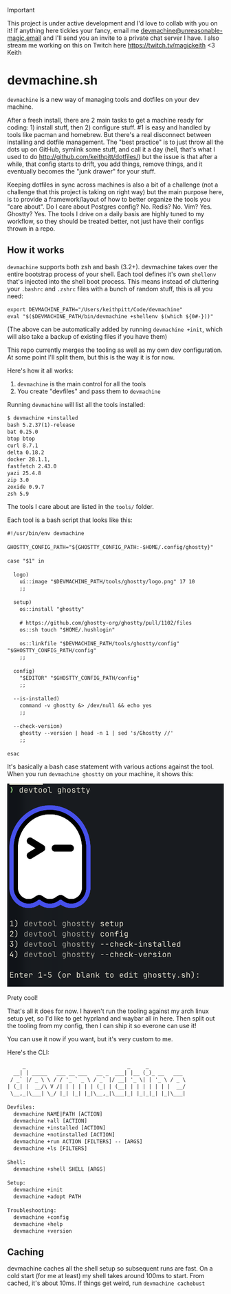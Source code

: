 > [!IMPORTANT]
> This project is under active development and I'd love to collab with you on it!
> If anything here tickles your fancy, email me devmachine@unreasonable-magic.email and I'll send you an invite to a private chat server I have.
> I also stream me working on this on Twitch here https://twitch.tv/magickeith
> <3 Keith


# devmachine.sh

`devmachine` is a new way of managing tools and dotfiles on your dev machine.

After a fresh install, there are 2 main tasks to get a machine ready for coding: 1) install stuff, then 2) configure stuff. #1 is easy and handled by tools like pacman and homebrew. But there's a real disconnect between installing and dotfile management. The "best practice" is to just throw all the dots up on GitHub, symlink some stuff, and call it a day (hell, that's what I used to do http://github.com/keithpitt/dotfiles/) but the issue is that after a while, that config starts to drift, you add things, remove things, and it eventually becomes the "junk drawer" for your stuff.

Keeping dotfiles in sync across machines is also a bit of a challenge (not a challenge that this project is taking on right way) but the main purpose here, is to provide a framework/layout of how to better organize the tools you "care about". Do I care about Postgres config? No. Redis? No. Vim? Yes. Ghostty? Yes. The tools I drive on a daily basis are highly tuned to my workflow, so they should be treated better, not just have their configs thrown in a repo.

## How it works

`devmachine` supports both zsh and bash (3.2+). devmachine takes over the entire bootstrap process of your shell. Each tool defines it's own `shellenv` that's injected into the shell boot process. This means instead of cluttering your `.bashrc` and `.zshrc` files with a bunch of random stuff, this is all you need:

```
export DEVMACHINE_PATH="/Users/keithpitt/Code/devmachine"
eval "$($DEVMACHINE_PATH/bin/devmachine +shellenv $(which ${0#-}))"
```

(The above can be automatically added by running `devmachine +init`, which will also take a backup of existing files if you have them)

This repo currently merges the tooling as well as my own dev configuration. At some point I'll split them, but this is the way it is for now.

Here's how it all works:

1) `devmachine` is the main control for all the tools
2) You create "devfiles" and pass them to `devmachine`

Running `devmachine` will list all the tools installed:

```
$ devmachine +installed
bash 5.2.37(1)-release
bat 0.25.0
btop btop
curl 8.7.1
delta 0.18.2
docker 28.1.1,
fastfetch 2.43.0
yazi 25.4.8
zip 3.0
zoxide 0.9.7
zsh 5.9
```

The tools I care about are listed in the `tools/` folder.

Each tool is a bash script that looks like this:

```
#!/usr/bin/env devmachine

GHOSTTY_CONFIG_PATH="${GHOSTTY_CONFIG_PATH:-$HOME/.config/ghostty}"

case "$1" in

  logo)
    ui::image "$DEVMACHINE_PATH/tools/ghostty/logo.png" 17 10
    ;;

  setup)
    os::install "ghostty"

    # https://github.com/ghostty-org/ghostty/pull/1102/files
    os::sh touch "$HOME/.hushlogin"

    os::linkfile "$DEVMACHINE_PATH/tools/ghostty/config" "$GHOSTTY_CONFIG_PATH/config"
    ;;

  config)
    "$EDITOR" "$GHOSTTY_CONFIG_PATH/config"
    ;;

  --is-installed)
    command -v ghostty &> /dev/null && echo yes
    ;;

  --check-version)
    ghostty --version | head -n 1 | sed 's/Ghostty //'
    ;;

esac
```

It's basically a bash case statement with various actions against the tool. When you run `devmachine ghostty` on your machine, it shows this:

![devmachine ghostty](/docs/ghostty.png)

Prety cool!

That's all it does for now. I haven't run the tooling against my arch linux setup yet, so I'd like to get hyprland and waybar all in here. Then split out the tooling from my config, then I can ship it so everone can use it!

You can use it now if you want, but it's very custom to me.

Here's the CLI:

```
     _                                 _     _
  __| | _____   ___ __ ___   __ _  ___| |__ (_)_ __   ___
 / _` |/ _ \ \ / / '_ ` _ \ / _` |/ __| '_ \| | '_ \ / _ \
| (_| |  __/\ V /| | | | | | (_| | (__| | | | | | | |  __/
 \__,_|\___| \_/ |_| |_| |_|\__,_|\___|_| |_|_|_| |_|\___|

Devfiles:
  devmachine NAME|PATH [ACTION]
  devmachine +all [ACTION]
  devmachine +installed [ACTION]
  devmachine +notinstalled [ACTION]
  devmachine +run ACTION [FILTERS] -- [ARGS]
  devmachine +ls [FILTERS]

Shell:
  devmachine +shell SHELL [ARGS]

Setup:
  devmachine +init
  devmachine +adopt PATH

Troubleshooting:
  devmachine +config
  devmachine +help
  devmachine +version
```

## Caching

devmachine caches all the shell setup so subsequent runs are fast. On a cold start (for me at least) my shell takes around 100ms to start. From cached, it's about 10ms. If things get weird, run `devmachine cachebust`
